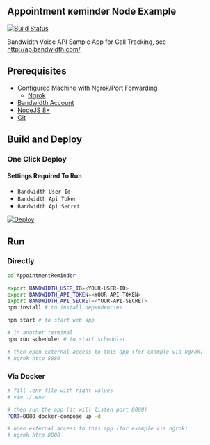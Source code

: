 ## Appointment кeminder Node Example

[![Build Status](https://travis-ci.org/BandwidthExamples/node-appointment-reminder.svg?branch=master)](https://travis-ci.org/BandwidthExamples/node-appointment-reminder)

Bandwidth Voice  API Sample App for Call Tracking, see http://ap.bandwidth.com/

## Prerequisites
- Configured Machine with Ngrok/Port Forwarding
  - [Ngrok](https://ngrok.com/)
- [Bandwidth Account](https://catapult.inetwork.com/pages/signup.jsf/?utm_medium=social&utm_source=github&utm_campaign=dtolb&utm_content=_)
- [NodeJS 8+](https://nodejs.org/en/)
- [Git](https://git-scm.com/)


## Build and Deploy

### One Click Deploy

#### Settings Required To Run
* ```Bandwidth User Id```
* ```Bandwidth Api Token```
* ```Bandwidth Api Secret```

[![Deploy](https://www.herokucdn.com/deploy/button.svg)](https://heroku.com/deploy)

## Run

### Directly

```bash
cd AppointmentReminder

export BANDWIDTH_USER_ID=<YOUR-USER-ID>
export BANDWIDTH_API_TOKEN=<YOUR-API-TOKEN>
export BANDWIDTH_API_SECRET=<YOUR-API-SECRET>
npm install # to install dependencies

npm start # to start web app

# in another terminal
npm run scheduler # to start scheduler

# then open external access to this app (for example via ngrok)
# ngrok http 8080

```

### Via Docker

```bash
# fill .env file with right values
# vim ./.env

# then run the app (it will listen port 8080)
PORT=8080 docker-compose up -d

# open external access to this app (for example via ngrok)
# ngrok http 8080

```
